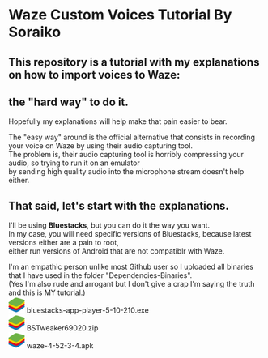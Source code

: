# Waze Custom Voices Tutorial By Soraiko

## This repository is a tutorial with my explanations on how to import voices to Waze: 
## the "hard way" to do it. 
Hopefully my explanations will help make that pain easier to bear.  
  
The "easy way" around is the official alternative that consists in recording your voice on Waze by using their audio capturing tool.  
The problem is, their audio capturing tool is horribly compressing your audio, so trying to run it on an emulator  
by sending high quality audio into the microphone stream doesn't help either.  
  
## That said, let's start with the explanations.  
I'll be using **Bluestacks**, but you can do it the way you want.  
In my case, you will need specific versions of Bluestacks, because latest versions either are a pain to root,  
either run versions of Android that are not compatiblr with Waze.  

I'm an empathic person unlike most Github user so I uploaded all binaries that I have used in the folder "Dependencies-Binaries".  
(Yes I'm also rude and arrogant but I don't give a crap I'm saying the truth and this is MY tutorial.)  
 ![](https://github.com/Soraiko/Waze-Custom-Voices-Tutorial-By-Soraiko/blob/main/README_Pictures/bsicon.jpg?raw=true) bluestacks-app-player-5-10-210.exe  
 ![](https://github.com/Soraiko/Waze-Custom-Voices-Tutorial-By-Soraiko/blob/main/README_Pictures/bsicon.jpg?raw=true) BSTweaker69020.zip  
 ![](https://github.com/Soraiko/Waze-Custom-Voices-Tutorial-By-Soraiko/blob/main/README_Pictures/bsicon.jpg?raw=true) waze-4-52-3-4.apk  
 
 